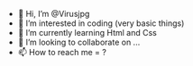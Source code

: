 - 👋 Hi, I’m @Virusjpg
- 👀 I’m interested in coding (very basic things)
- 🌱 I’m currently learning Html and Css
- 💞️ I’m looking to collaborate on ...
- 📫 How to reach me = ?

<!---
Virusjpg/Virusjpg is a ✨ special ✨ repository because its `README.md` (this file) appears on your GitHub profile.
You can click the Preview link to take a look at your changes.
--->
